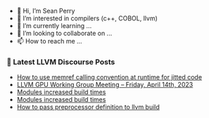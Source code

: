 - 👋 Hi, I’m Sean Perry
- 👀 I’m interested in compilers (c++, COBOL, llvm)
- 🌱 I’m currently learning ...
- 💞️ I’m looking to collaborate on ...
- 📫 How to reach me ...

<!---
s66perry/s66perry is a ✨ special ✨ repository because its `README.md` (this file) appears on your GitHub profile.
You can click the Preview link to take a look at your changes.
--->
### 📕 Latest LLVM Discourse Posts

<!-- DISCOURSE-LLVM:START -->
- [How to use memref calling convention at runtime for jitted code](https://discourse.llvm.org/t/how-to-use-memref-calling-convention-at-runtime-for-jitted-code/69963#post_2)
- [LLVM GPU Working Group Meeting – Friday, April 14th, 2023](https://discourse.llvm.org/t/llvm-gpu-working-group-meeting-friday-april-14th-2023/69819#post_4)
- [Modules increased build times](https://discourse.llvm.org/t/modules-increased-build-times/68755#post_16)
- [Modules increased build times](https://discourse.llvm.org/t/modules-increased-build-times/68755#post_15)
- [How to pass preprocessor definition to llvm build](https://discourse.llvm.org/t/how-to-pass-preprocessor-definition-to-llvm-build/69961#post_2)
<!-- DISCOURSE-LLVM:END -->
